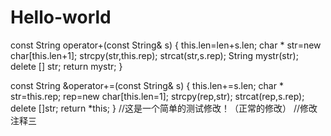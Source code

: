 # Hello-world
const String operator+(const String& s)
{
this.len=len+s.len;
char * str=new char[this.len+1];
strcpy(str,this.rep);
strcat(str,s.rep);
String mystr(str);
delete [] str;
return mystr;
}

const String &operator+=(const String& s)
{
this.len+=s.len;
char * str=this.rep;
rep=new char[this.len=1];
strcpy(rep,str);
strcat(rep,s.rep);
delete []str;
return *this;
}
//这是一个简单的测试修改！（正常的修改）
//修改注释三

